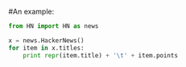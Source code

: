 #An example: 
```python
from HN import HN as news

x = news.HackerNews()
for item in x.titles:
	print repr(item.title) + '\t' + item.points
```